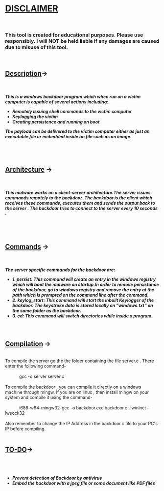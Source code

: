 <h1><u>DISCLAIMER</u></h1><br>
<h3>This tool is created for educational purposes. Please use responsibly. 
I will NOT be held liable if any damages are caused due to misuse of this tool.</h3><br>
<h2><u>Description</u>-></h2><br>
				<h5> This is a windows backdoor program which when run on a victim computer is capable of several actions including:
				  <ul>
  <li>Remotely issuing shell commands to the victim computer</li>
  <li>Keylogging the victim</li>
  <li>Creating persistence and running on boot</li>
</ul>
The payload can be delivered to the victim computer either as just an executable file or embedded inside an file such as an image.</h5>
<br><br>

<h2><u>Architecture</u> -></h2><br>
<h5>This malware works on a client-server architecture.The server issues commands remotely to the backdoor .The backdoor is the client which receives these commands, executes them and sends the output back to the server . The backdoor tries to connect to the server every 10 seconds .</h5><br><br>
<h2><u>Commands</u> -></h2><br>
<h5>The server specific commands for the backdoor are:<ul>
  <li>1. persist: This command will create an entry in the windows registry which will boot the malware on startup.In order to remove persistance of the backdoor, go to windows registry and remove the entry at the path which is prompted on the command line after the command.</li>
	
  <li>2. keylog_start: This command will start the inbuilt Keylogger of the backdoor. The keystroke data is stored locally on "windows.txt" on the same folder as the backdoor.</li>
  
  <li>3. cd: This command will switch directories while inside a program.</li>
  
</ul></h5><br>
<h2><u>Compilation</u> -></h2><br>To compile the server go the the folder containing the file server.c . There enter the following command-
<br>
<br>
&emsp;&emsp;&emsp; gcc -o server server.c
<br><br>
To compile the backdoor , you can compile it directly on a windows machine through mingw. If you are on linux , then install mingw on your system and compile it using the command-
<br><br>
&emsp;&emsp;&emsp; i686-w64-mingw32-gcc -o backdoor.exe backdoor.c -lwininet -lwsock32
<br><br>
Also remember to change the IP Address in the backdoor.c file to your PC's IP before compiling.

<br>
<br>
<h2><u>TO-DO</u>-></h2>
<br>
<br>
<h5><ul><li>Prevent detection of Backdoor by antivirus</li>
<li>Embed the backdoor with a jpeg file or some document like PDF files</li></ul></h5>
